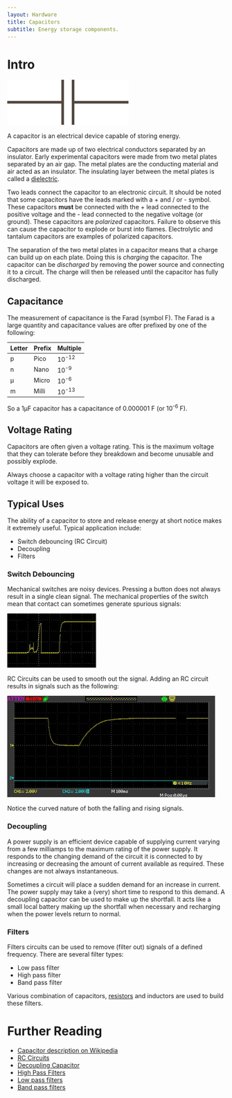 ```yaml
---
layout: Hardware
title: Capacitors
subtitle: Energy storage components.
---
```


# Intro

![Capacitor Circuit Symbol](/Common_Files/Capacitor.svg)

A capacitor is an electrical device capable of storing energy.

Capacitors are made up of two electrical conductors separated by an insulator.  Early experimental capacitors were made from two metal plates separated by an air gap.  The metal plates are the conducting material and air acted as an insulator.  The insulating layer between the metal plates is called a [dielectric](https://en.wikipedia.org/wiki/Dielectric).

Two leads connect the capacitor to an electronic circuit.  It should be noted that some capacitors have the leads marked with a + and / or - symbol.  These capacitors **must** be connected with the + lead connected to the positive voltage and the - lead connected to the negative voltage (or ground).  These capacitors are _polarized_ capacitors.  Failure to observe this can cause the capacitor to explode or burst into flames.  Electrolytic and tantalum capacitors are examples of polarized capacitors.

The separation of the two metal plates in a capacitor means that a charge can build up on each plate.  Doing this is _charging_ the capacitor.  The capacitor can be _discharged_ by removing the power source and connecting it to a circuit.  The charge will then be released until the capacitor has fully discharged.

## Capacitance

The measurement of capacitance is the Farad (symbol F).  The Farad is a large quantity and capacitance values are ofter prefixed by one of the following:

| Letter | Prefix | Multiple         |
|--------|--------|------------------|
| p      | Pico   | 10<sup>-12</sup> |
| n      | Nano   | 10<sup>-9</sup>  |
| &mu;   | Micro  | 10<sup>-6</sup>  |
| m      | Milli  | 10<sup>-13</sup> |

So a 1&mu;F capacitor has a capacitance of 0.000001 F (or 10<sup>-6</sup> F).

## Voltage Rating

Capacitors are often given a voltage rating.  This is the maximum voltage that they can tolerate before they breakdown and become unusable and possibly explode.

Always choose a capacitor with a voltage rating higher than the circuit voltage it will be exposed to.

## Typical Uses

The ability of a capacitor to store and release energy at short notice makes it extremely useful.  Typical application include:

* Switch debouncing (RC Circuit)
* Decoupling
* Filters

### Switch Debouncing

Mechanical switches are noisy devices.  Pressing a button does not always result in a single clean signal.  The mechanical properties of the switch mean that contact can sometimes generate spurious signals:

![Switch Bounce](SwitchBounce.jpg)

RC Circuits can be used to smooth out the signal.  Adding an RC circuit results in signals such as the following:

![RC Debounced Switch Signal](RCAddedToSwitch.jpg)

Notice the curved nature of both the falling and rising signals.

### Decoupling

A power supply is an efficient device capable of supplying current varying from a few milliamps to the maximum rating of the power supply.  It responds to the changing demand of the circuit it is connected to by increasing or decreasing the amount of current available as required.  These changes are not always instantaneous.

Sometimes a circuit will place a sudden demand for an increase in current.  The power supply may take a (very) short time to respond to this demand.  A decoupling capacitor can be used to make up the shortfall.  It acts like a small local battery making up the shortfall when necessary and recharging when the power levels return to normal.

### Filters

Filters circuits can be used to remove (filter out) signals of a defined frequency.  There are several filter types:

* Low pass filter
* High pass filter
* Band pass filter

Various combination of capacitors, [resistors](../Resistors/) and inductors are used to build these filters.

# Further Reading
* [Capacitor description on Wikipedia](https://en.wikipedia.org/wiki/Capacitor)
* [RC Circuits](https://en.wikipedia.org/wiki/RC_circuit)
* [Decoupling Capacitor](https://en.wikipedia.org/wiki/Decoupling_capacitor)
* [High Pass Filters](https://en.wikipedia.org/wiki/High-pass_filter)
* [Low pass filters](https://en.wikipedia.org/wiki/Low-pass_filter)
* [Band pass filters](https://en.wikipedia.org/wiki/Band-pass_filter)